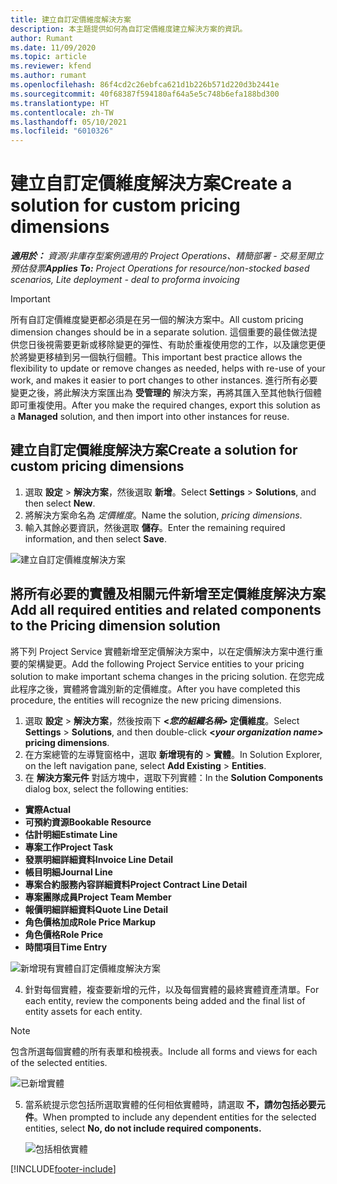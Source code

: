 ```yaml
---
title: 建立自訂定價維度解決方案
description: 本主題提供如何為自訂定價維度建立解決方案的資訊。
author: Rumant
ms.date: 11/09/2020
ms.topic: article
ms.reviewer: kfend
ms.author: rumant
ms.openlocfilehash: 86f4cd2c26ebfca621d1b226b571d220d3b2441e
ms.sourcegitcommit: 40f68387f594180af64a5e5c748b6efa188bd300
ms.translationtype: HT
ms.contentlocale: zh-TW
ms.lasthandoff: 05/10/2021
ms.locfileid: "6010326"
---
```

# <a name="create-a-solution-for-custom-pricing-dimensions"></a><span data-ttu-id="78b01-103">建立自訂定價維度解決方案</span><span class="sxs-lookup"><span data-stu-id="78b01-103">Create a solution for custom pricing dimensions</span></span>

 <span data-ttu-id="78b01-104">_**適用於：** 資源/非庫存型案例適用的 Project Operations、精簡部署 - 交易至開立預估發票_</span><span class="sxs-lookup"><span data-stu-id="78b01-104">_**Applies To:** Project Operations for resource/non-stocked based scenarios, Lite deployment - deal to proforma invoicing_</span></span> 

>[!IMPORTANT]
><span data-ttu-id="78b01-105">所有自訂定價維度變更都必須是在另一個的解決方案中。</span><span class="sxs-lookup"><span data-stu-id="78b01-105">All custom pricing dimension changes should be in a separate solution.</span></span> <span data-ttu-id="78b01-106">這個重要的最佳做法提供您日後視需要更新或移除變更的彈性、有助於重複使用您的工作，以及讓您更便於將變更移植到另一個執行個體。</span><span class="sxs-lookup"><span data-stu-id="78b01-106">This important best practice allows the flexibility to update or remove changes as needed, helps with re-use of your work, and makes it easier to port changes to other instances.</span></span> <span data-ttu-id="78b01-107">進行所有必要變更之後，將此解決方案匯出為 **受管理的** 解決方案，再將其匯入至其他執行個體即可重複使用。</span><span class="sxs-lookup"><span data-stu-id="78b01-107">After you make the required changes, export this solution as a **Managed** solution, and then import into other instances for reuse.</span></span>

## <a name="create-a-solution-for-custom-pricing-dimensions"></a><span data-ttu-id="78b01-108">建立自訂定價維度解決方案</span><span class="sxs-lookup"><span data-stu-id="78b01-108">Create a solution for custom pricing dimensions</span></span>

1.  <span data-ttu-id="78b01-109">選取 **設定** > **解決方案**，然後選取 **新增**。</span><span class="sxs-lookup"><span data-stu-id="78b01-109">Select **Settings** > **Solutions**, and then select **New**.</span></span>
2.  <span data-ttu-id="78b01-110">將解決方案命名為 *<your organization name> 定價維度*。</span><span class="sxs-lookup"><span data-stu-id="78b01-110">Name the solution, *<your organization name> pricing dimensions*.</span></span>
3. <span data-ttu-id="78b01-111">輸入其餘必要資訊，然後選取 **儲存**。</span><span class="sxs-lookup"><span data-stu-id="78b01-111">Enter the remaining required information, and then select **Save**.</span></span>

  ![建立自訂定價維度解決方案](./media/Creation-of-custom-pricing-dimension-solution.png)
 
## <a name="add-all-required-entities-and-related-components-to-the-pricing-dimension-solution"></a><span data-ttu-id="78b01-113">將所有必要的實體及相關元件新增至定價維度解決方案</span><span class="sxs-lookup"><span data-stu-id="78b01-113">Add all required entities and related components to the Pricing dimension solution</span></span>

<span data-ttu-id="78b01-114">將下列 Project Service 實體新增至定價解決方案中，以在定價解決方案中進行重要的架構變更。</span><span class="sxs-lookup"><span data-stu-id="78b01-114">Add the following Project Service entities to your pricing solution to make important schema changes in the pricing solution.</span></span> <span data-ttu-id="78b01-115">在您完成此程序之後，實體將會識別新的定價維度。</span><span class="sxs-lookup"><span data-stu-id="78b01-115">After you have completed this procedure, the entities will recognize the new pricing dimensions.</span></span>

1.  <span data-ttu-id="78b01-116">選取 **設定** > **解決方案**，然後按兩下 **<*您的組織名稱*> 定價維度**。</span><span class="sxs-lookup"><span data-stu-id="78b01-116">Select **Settings** > **Solutions**, and then double-click **<*your organization name*> pricing dimensions**.</span></span>
2.  <span data-ttu-id="78b01-117">在方案總管的左導覽窗格中，選取 **新增現有的** >  **實體**。</span><span class="sxs-lookup"><span data-stu-id="78b01-117">In Solution Explorer, on the left navigation pane, select **Add Existing** > **Entities**.</span></span>
3.  <span data-ttu-id="78b01-118">在 **解決方案元件** 對話方塊中，選取下列實體：</span><span class="sxs-lookup"><span data-stu-id="78b01-118">In the **Solution Components** dialog box, select the following entities:</span></span>
 
   - <span data-ttu-id="78b01-119">**實際**</span><span class="sxs-lookup"><span data-stu-id="78b01-119">**Actual**</span></span>
   - <span data-ttu-id="78b01-120">**可預約資源**</span><span class="sxs-lookup"><span data-stu-id="78b01-120">**Bookable Resource**</span></span>
   - <span data-ttu-id="78b01-121">**估計明細**</span><span class="sxs-lookup"><span data-stu-id="78b01-121">**Estimate Line**</span></span>
   - <span data-ttu-id="78b01-122">**專案工作**</span><span class="sxs-lookup"><span data-stu-id="78b01-122">**Project Task**</span></span>
   - <span data-ttu-id="78b01-123">**發票明細詳細資料**</span><span class="sxs-lookup"><span data-stu-id="78b01-123">**Invoice Line Detail**</span></span>
   - <span data-ttu-id="78b01-124">**帳目明細**</span><span class="sxs-lookup"><span data-stu-id="78b01-124">**Journal Line**</span></span>
   - <span data-ttu-id="78b01-125">**專案合約服務內容詳細資料**</span><span class="sxs-lookup"><span data-stu-id="78b01-125">**Project Contract Line Detail**</span></span>
   - <span data-ttu-id="78b01-126">**專案團隊成員**</span><span class="sxs-lookup"><span data-stu-id="78b01-126">**Project Team Member**</span></span>
   - <span data-ttu-id="78b01-127">**報價明細詳細資料**</span><span class="sxs-lookup"><span data-stu-id="78b01-127">**Quote Line Detail**</span></span>
   - <span data-ttu-id="78b01-128">**角色價格加成**</span><span class="sxs-lookup"><span data-stu-id="78b01-128">**Role Price Markup**</span></span>
   - <span data-ttu-id="78b01-129">**角色價格**</span><span class="sxs-lookup"><span data-stu-id="78b01-129">**Role Price**</span></span>
   - <span data-ttu-id="78b01-130">**時間項目**</span><span class="sxs-lookup"><span data-stu-id="78b01-130">**Time Entry**</span></span>
 
   ![新增現有實體自訂定價維度解決方案](./media/Existing-entities-to-PD-solution.png)
 
 4. <span data-ttu-id="78b01-132">針對每個實體，複查要新增的元件，以及每個實體的最終實體資產清單。</span><span class="sxs-lookup"><span data-stu-id="78b01-132">For each entity, review the components being added and the final list of entity assets for each entity.</span></span> 

   >[!NOTE]
   > <span data-ttu-id="78b01-133">包含所選每個實體的所有表單和檢視表。</span><span class="sxs-lookup"><span data-stu-id="78b01-133">Include all forms and views for each of the selected entities.</span></span>

  ![已新增實體](./media/solution-component-selection.png)


5.  <span data-ttu-id="78b01-135">當系統提示您包括所選取實體的任何相依實體時，請選取 **不，請勿包括必要元件**。</span><span class="sxs-lookup"><span data-stu-id="78b01-135">When prompted to include any dependent entities for the selected entities, select **No, do not include required components.**</span></span>

    ![包括相依實體](./media/Do-not-include-required.png)


[!INCLUDE[footer-include](../includes/footer-banner.md)]